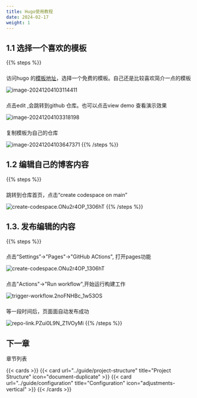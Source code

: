 ```yaml
---
title: Hugo使用教程
date: 2024-02-17
weight: 1
---
```


## 1.1 选择一个喜欢的模板

{{% steps %}}

###
访问hugo 的[模板地址](https://hugoblox.com/templates/)，选择一个免费的模板。自己还是比较喜欢简介一点的模板

![image-20241204103114411](/docs/getting-started/image-20241204103114411.png)

###
点击edit ,会跳转到github 仓库。也可以点击view demo 查看演示效果

![image-20241204103318198](/docs/getting-started/image-20241204103318198.png)

###
复制模板为自己的仓库

![image-20241204103647371](/docs/getting-started/image-20241204103647371.png)
{{% /steps %}}

## 1.2 编辑自己的博客内容
{{% steps %}}
###
跳转到仓库首页，点击“create codespace on main”

![create-codespace.ONu2r4OP_1306hT](/docs/getting-started/create-codespace.ONu2r4OP_1306hT.jpeg)
{{% /steps %}}


## 1.3. 发布编辑的内容
{{% steps %}}

###

点击“Settings”->"Pages"->"GitHub ACtions", 打开pages功能

![create-codespace.ONu2r4OP_1306hT](/docs/getting-started/create-codespace.ONu2r4OP_1306hT.png)
###

点击"Actions"->"Run workflow",开始运行构建工作

![trigger-workflow.2noFNHBc_1w53OS](/docs/getting-started/trigger-workflow.2noFNHBc_1w53OS.webp)
###

等一段时间后，页面面自动发布成功

![repo-link.PZui0L9N_Z1VOyMi](/docs/getting-started/repo-link.PZui0L9N_Z1VOyMi.webp)
{{% /steps %}}

## 下一章

章节列表

{{< cards >}}
  {{< card url="../guide/project-structure" title="Project Structure" icon="document-duplicate" >}}
  {{< card url="../guide/configuration" title="Configuration" icon="adjustments-vertical" >}}
{{< /cards >}}
